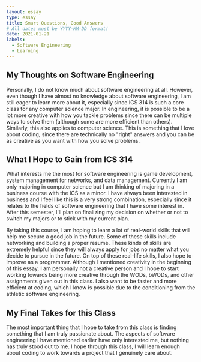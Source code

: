 ```yaml
---
layout: essay
type: essay
title: Smart Questions, Good Answers
# All dates must be YYYY-MM-DD format!
date: 2021-01-21
labels:
  - Software Engineering
  - Learning
---
```

## My Thoughts on Software Engineering
Personally, I do not know much about software engineering at all. However, even though I have almost no knowledge about software engineering, I am still eager to learn more about it, especially since ICS 314 is such a core class for any computer science major. In engineering, it is possible to be a lot more creative with how you tackle problems since there can be multiple ways to solve them (although some are more efficient than others). Similarly, this also applies to computer science. This is something that I love about coding, since there are technically no "right" answers and you can be as creative as you want with how you solve problems.

## What I Hope to Gain from ICS 314
What interests me the most for software engineering is game development, system management for networks, and data management. Currently I am only majoring in computer science but I am thinking of majoring in a business course with the ICS as a minor. I have always been interested in business and I feel like this is a very strong combination, especially since it relates to the fields of software engineering that I have some interest in. After this semester, I'll plan on finalizing my decision on whether or not to switch my majors or to stick with my current plan.

By taking this course, I am hoping to learn a lot of real-world skills that will help me secure a good job in the future. Some of these skills include networking and building a proper resume. These kinds of skills are extremely helpful since they will always apply for jobs no matter what you decide to pursue in the future. On top of these real-life skills, I also hope to improve as a programmer.  Although I mentioned creativity in the beginning of this essay, I am personally not a creative person and I hope to start working towards being more creative through the WODs, bWODs, and other assignments given out in this class. I also want to be faster and more efficient at coding, which I know is possible due to the conditioning from the athletic software engineering.

## My Final Takes for this Class
The most important thing that I hope to take from this class is finding something that I am truly passionate about. The aspects of software engineering I have mentioned earlier have only interested me, but nothing has truly stood out to me. I hope through this class, I will learn enough about coding to work towards a project that I genuinely care about.


